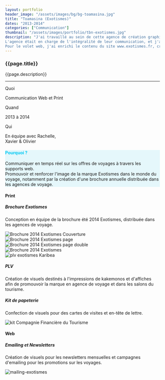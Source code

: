 ```yaml
---
layout: portfolio
header_image: "/assets/images/bg/bg-toamasina.jpg"
title: "Toamasina (Exotismes)"
dates: "2013-2014"
categories: ["Communication"]
thumbnail: "/assets/images/portfolio/tbn-exotismes.jpg"
description: "J'ai travaillé au sein de cette agence de création graphique, dont le principal client était le Tour Opérateur Exotismes, spécialisé dans la vente de voyages dans les îles. <br><br>
L'agence était en charge de l'intégralité de leur communication, et j'ai activement participé à la conception de la brochure Exotismes, des cartes de visite, des flyers, et d'autres supports visuels destinés à l'impression. <br>
Pour le volet web, j'ai enrichi le contenu du site www.exotismes.fr, créé des newsletters ainsi que des bannières web, contribuant ainsi à renforcer l'image de la marque."
---
```

<div class="col-lg-8 text-left pf-container">
	<h3 class="mb-3 mt-3 project-title">{{page.title}}</h3>
   <!-- <h6>{{page.dates}}</h6> -->
	<p>{{page.description}}</p>

  <hr class="my-5">

  <div class="row">
      <div class="col-lg-4 text-center">
        <p class="text-color font-weight-bold mb-2">Quoi</p>
        <p>Communication Web et Print</p>
      </div>
      <div class="col-lg-4 text-center">
        <p class="text-color font-weight-bold mb-2">Quand</p>
        <p>2013 à 2014</p>
      </div>
      <div class="col-lg-4 text-center">
        <p class="text-color font-weight-bold mb-2">Qui</p>
        <p>En équipe avec Rachelle, <br> Xavier & Olivier</p>
      </div>
  </div>
</div>

<div class="col-lg-12 text-center my-5 py-5" style="background-color: #c9f1f978">
  <h4 class="mb-3" style="color: #00c8f2">Pourquoi ?</h4>
	<p class="project-caption">Communiquer en temps réel sur les offres de voyages à travers les supports web. <br>
Promouvoir et renforcer l'image de la marque Exotismes dans le monde du voyage, notamment par la création d'une brochure annuelle distribuée dans les agences de voyage.</p>
</div>

<div class="container">
  <div class="service-2 col-lg-12 mt-5">
    <h4>Print</h4>
  </div>


  <div class="col-lg-12 col-sm-12 pt-4 mb-3 top-description">
    <div class="fade-down animscroll">
      <h5>Brochure Exotismes</h5>
      <p>Conception en équipe de la brochure été 2014 Exotismes, distribuée dans les agences de voyage.</p>
    </div>
  </div>

  <div class="mosaic col-lg-12">
    <div class="panoramic1 fade-down animscroll">
        <img src="/assets/images/portfolio/exotismes/brochure-couv.jpg" alt="Brochure 2014 Exotismes Couverture">
    </div>
    <div class="square1 fade-left animscroll">
        <img src="/assets/images/portfolio/exotismes/brochure-page-1.jpg" alt="Brochure 2014 Exotismes page">
    </div>
    <div class="square2 fade-right animscroll">
        <img src="/assets/images/portfolio/exotismes/brochure-page-2.jpg" alt="Brochure 2014 Exotismes page double">
    </div>
    <div class="panoramic2 fade-top animscroll">
        <img src="/assets/images/portfolio/exotismes/brochure-zoom.jpg" alt="Brochure 2014 Exotismes">
    </div>
  </div>

  <div class="row justify-content-center pf-container mt-5 mb-5">
    <div class="col-lg-6 col-sm-12 mt-3 portrait-container">
      <div class="fade-right animscroll">
        <img src="/assets/images/portfolio/exotismes/plv-exo.jpg" alt="plv exotismes Karibea" class="project-img">
      </div>
    </div>
    <div class="col-lg-6 col-sm-12 mt-3 portrait-description">
      <div class="fade-left animscroll px-3">
        <h5>PLV</h5>
        <p>Création de visuels destinés à l'impressions de kakemonos et d'affiches afin de promouvoir la marque en agence de voyage et dans les salons du tourisme.</p>
      </div>
    </div>
  </div>

  <div class="col-lg-12 col-sm-12 mt-5 top-description">
    <div class="fade-down animscroll">
      <h5>Kit de papeterie</h5>
      <p>Confection de visuels pour des cartes de visites et en-tête de lettre.</p>
    </div>
  </div>
  <div class="col-lg-12 col-sm-12 mb-5 text-center fade-in animscroll">
    <img src="/assets/images/portfolio/exotismes/cft-print.jpg" alt="kit Compagnie Financière du Tourisme" class="project-img">
  </div>

  <div class="service-2 col-lg-12 mt-5">
    <h4>Web</h4>
  </div>

  <div class="col-lg-12 col-sm-12 pt-4 mb-3 top-description">
    <div class="fade-down animscroll">
      <h5>Emailing et Newsletters</h5>
      <p>Création de visuels pour les newsletters mensuelles et campagnes d'emailing pour les promotions sur les voyages.</p>
    </div>
  </div>

  <div class="col-lg-12 col-sm-12 mb-5 text-center fade-in animscroll">
    <img src="/assets/images/portfolio/exotismes/newsletters-exo.jpg" alt="mailing-exotismes" class="project-img">
  </div>
</div>
